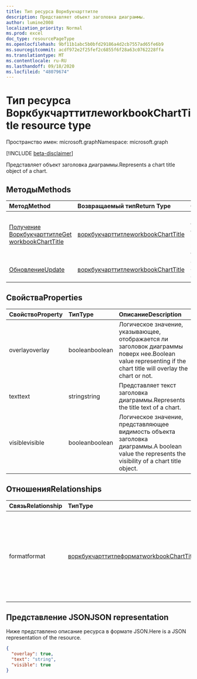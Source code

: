 ```yaml
---
title: Тип ресурса Воркбукчарттитле
description: Представляет объект заголовка диаграммы.
author: lumine2008
localization_priority: Normal
ms.prod: excel
doc_type: resourcePageType
ms.openlocfilehash: 9bf11b1abc5b0bfd29186a4d2cb7557ad65fe6b9
ms.sourcegitcommit: acdf972e2f25fef2c6855f6f28a63c0762228ffa
ms.translationtype: MT
ms.contentlocale: ru-RU
ms.lasthandoff: 09/18/2020
ms.locfileid: "48079674"
---
```

# <a name="workbookcharttitle-resource-type"></a><span data-ttu-id="aea16-103">Тип ресурса Воркбукчарттитле</span><span class="sxs-lookup"><span data-stu-id="aea16-103">workbookChartTitle resource type</span></span>

<span data-ttu-id="aea16-104">Пространство имен: microsoft.graph</span><span class="sxs-lookup"><span data-stu-id="aea16-104">Namespace: microsoft.graph</span></span>

[!INCLUDE [beta-disclaimer](../../includes/beta-disclaimer.md)]

<span data-ttu-id="aea16-105">Представляет объект заголовка диаграммы.</span><span class="sxs-lookup"><span data-stu-id="aea16-105">Represents a chart title object of a chart.</span></span>


## <a name="methods"></a><span data-ttu-id="aea16-106">Методы</span><span class="sxs-lookup"><span data-stu-id="aea16-106">Methods</span></span>

| <span data-ttu-id="aea16-107">Метод</span><span class="sxs-lookup"><span data-stu-id="aea16-107">Method</span></span>           | <span data-ttu-id="aea16-108">Возвращаемый тип</span><span class="sxs-lookup"><span data-stu-id="aea16-108">Return Type</span></span>    |<span data-ttu-id="aea16-109">Описание</span><span class="sxs-lookup"><span data-stu-id="aea16-109">Description</span></span>|
|:---------------|:--------|:----------|
|[<span data-ttu-id="aea16-110">Получение Воркбукчарттитле</span><span class="sxs-lookup"><span data-stu-id="aea16-110">Get workbookChartTitle</span></span>](../api/charttitle-get.md) | [<span data-ttu-id="aea16-111">воркбукчарттитле</span><span class="sxs-lookup"><span data-stu-id="aea16-111">workbookChartTitle</span></span>](workbookcharttitle.md) |<span data-ttu-id="aea16-112">Чтение свойств и связей объекта chartTitle.</span><span class="sxs-lookup"><span data-stu-id="aea16-112">Read properties and relationships of chartTitle object.</span></span>|
|[<span data-ttu-id="aea16-113">Обновление</span><span class="sxs-lookup"><span data-stu-id="aea16-113">Update</span></span>](../api/charttitle-update.md) | [<span data-ttu-id="aea16-114">воркбукчарттитле</span><span class="sxs-lookup"><span data-stu-id="aea16-114">workbookChartTitle</span></span>](workbookcharttitle.md)    |<span data-ttu-id="aea16-115">Обновление объекта ChartTitle.</span><span class="sxs-lookup"><span data-stu-id="aea16-115">Update ChartTitle object.</span></span> |

## <a name="properties"></a><span data-ttu-id="aea16-116">Свойства</span><span class="sxs-lookup"><span data-stu-id="aea16-116">Properties</span></span>
| <span data-ttu-id="aea16-117">Свойство</span><span class="sxs-lookup"><span data-stu-id="aea16-117">Property</span></span>     | <span data-ttu-id="aea16-118">Тип</span><span class="sxs-lookup"><span data-stu-id="aea16-118">Type</span></span>   |<span data-ttu-id="aea16-119">Описание</span><span class="sxs-lookup"><span data-stu-id="aea16-119">Description</span></span>|
|:---------------|:--------|:----------|
|<span data-ttu-id="aea16-120">overlay</span><span class="sxs-lookup"><span data-stu-id="aea16-120">overlay</span></span>|<span data-ttu-id="aea16-121">boolean</span><span class="sxs-lookup"><span data-stu-id="aea16-121">boolean</span></span>|<span data-ttu-id="aea16-122">Логическое значение, указывающее, отображается ли заголовок диаграммы поверх нее.</span><span class="sxs-lookup"><span data-stu-id="aea16-122">Boolean value representing if the chart title will overlay the chart or not.</span></span>|
|<span data-ttu-id="aea16-123">text</span><span class="sxs-lookup"><span data-stu-id="aea16-123">text</span></span>|<span data-ttu-id="aea16-124">string</span><span class="sxs-lookup"><span data-stu-id="aea16-124">string</span></span>|<span data-ttu-id="aea16-125">Представляет текст заголовка диаграммы.</span><span class="sxs-lookup"><span data-stu-id="aea16-125">Represents the title text of a chart.</span></span>|
|<span data-ttu-id="aea16-126">visible</span><span class="sxs-lookup"><span data-stu-id="aea16-126">visible</span></span>|<span data-ttu-id="aea16-127">boolean</span><span class="sxs-lookup"><span data-stu-id="aea16-127">boolean</span></span>|<span data-ttu-id="aea16-128">Логическое значение, представляющее видимость объекта заголовка диаграммы.</span><span class="sxs-lookup"><span data-stu-id="aea16-128">A boolean value the represents the visibility of a chart title object.</span></span>|

## <a name="relationships"></a><span data-ttu-id="aea16-129">Отношения</span><span class="sxs-lookup"><span data-stu-id="aea16-129">Relationships</span></span>
| <span data-ttu-id="aea16-130">Связь</span><span class="sxs-lookup"><span data-stu-id="aea16-130">Relationship</span></span> | <span data-ttu-id="aea16-131">Тип</span><span class="sxs-lookup"><span data-stu-id="aea16-131">Type</span></span>   |<span data-ttu-id="aea16-132">Описание</span><span class="sxs-lookup"><span data-stu-id="aea16-132">Description</span></span>|
|:---------------|:--------|:----------|
|<span data-ttu-id="aea16-133">format</span><span class="sxs-lookup"><span data-stu-id="aea16-133">format</span></span>|[<span data-ttu-id="aea16-134">воркбукчарттитлеформат</span><span class="sxs-lookup"><span data-stu-id="aea16-134">workbookChartTitleFormat</span></span>](workbookcharttitleformat.md)|<span data-ttu-id="aea16-135">Представляет форматирование названия диаграммы, включая формат заливки и шрифта.</span><span class="sxs-lookup"><span data-stu-id="aea16-135">Represents the formatting of a chart title, which includes fill and font formatting.</span></span> <span data-ttu-id="aea16-136">Только для чтения.</span><span class="sxs-lookup"><span data-stu-id="aea16-136">Read-only.</span></span>|

## <a name="json-representation"></a><span data-ttu-id="aea16-137">Представление JSON</span><span class="sxs-lookup"><span data-stu-id="aea16-137">JSON representation</span></span>

<span data-ttu-id="aea16-138">Ниже представлено описание ресурса в формате JSON.</span><span class="sxs-lookup"><span data-stu-id="aea16-138">Here is a JSON representation of the resource.</span></span>

<!-- {
  "blockType": "resource",
  "baseType": "microsoft.graph.entity",
  "optionalProperties": [

  ],
  "@odata.type": "microsoft.graph.workbookChartTitle"
}-->

```json
{
  "overlay": true,
  "text": "string",
  "visible": true
}

```

<!-- uuid: 8fcb5dbc-d5aa-4681-8e31-b001d5168d79
2015-10-25 14:57:30 UTC -->
<!--
{
  "type": "#page.annotation",
  "description": "ChartTitle resource",
  "keywords": "",
  "section": "documentation",
  "tocPath": "",
  "suppressions": []
}
-->


